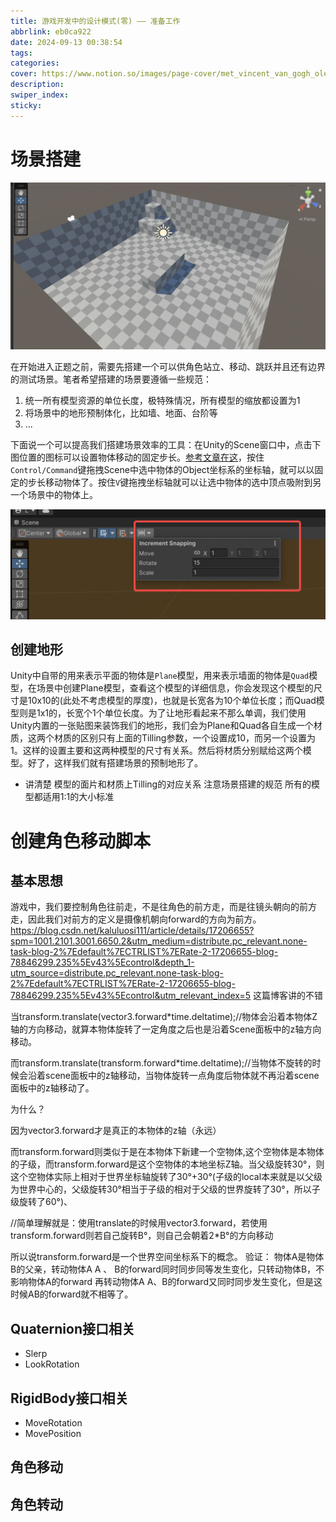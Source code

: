 ```yaml
---
title: 游戏开发中的设计模式(零) —— 准备工作
abbrlink: eb0ca922
date: 2024-09-13 00:38:54
tags:
categories:
cover: https://www.notion.so/images/page-cover/met_vincent_van_gogh_oleanders.jpg
description:
swiper_index:
sticky:
---
```


# 场景搭建


![](游戏开发中的设计模式-零-——-准备工作/image22.png)

在开始进入正题之前，需要先搭建一个可以供角色站立、移动、跳跃并且还有边界的测试场景。笔者希望搭建的场景要遵循一些规范：
1. 统一所有模型资源的单位长度，极特殊情况，所有模型的缩放都设置为1
2. 将场景中的地形预制体化，比如墙、地面、台阶等
3. ...

下面说一个可以提高我们搭建场景效率的工具：在Unity的Scene窗口中，点击下图位置的图标可以设置物体移动的固定步长。[参考文章在这](https://jingyan.baidu.com/article/1612d500968440e20e1eeebd.html)，按住`Control/Command`键拖拽Scene中选中物体的Object坐标系的坐标轴，就可以以固定的步长移动物体了。按住`V`键拖拽坐标轴就可以让选中物体的选中顶点吸附到另一个场景中的物体上。

![](游戏开发中的设计模式-零-——-准备工作/image.png)

## 创建地形

Unity中自带的用来表示平面的物体是`Plane`模型，用来表示墙面的物体是`Quad`模型，在场景中创建Plane模型，查看这个模型的详细信息，你会发现这个模型的尺寸是10x10的(此处不考虑模型的厚度)，也就是长宽各为10个单位长度；而Quad模型则是1x1的，长宽个1个单位长度。为了让地形看起来不那么单调，我们使用Unity内置的一张贴图来装饰我们的地形，我们会为Plane和Quad各自生成一个材质，这两个材质的区别只有上面的Tilling参数，一个设置成10，而另一个设置为1。这样的设置主要和这两种模型的尺寸有关系。然后将材质分别赋给这两个模型。好了，这样我们就有搭建场景的预制地形了。



- 讲清楚 模型的面片和材质上Tilling的对应关系 注意场景搭建的规范 所有的模型都适用1:1的大小标准


# 创建角色移动脚本

## 基本思想

游戏中，我们要控制角色往前走，不是往角色的前方走，而是往镜头朝向的前方走，因此我们对前方的定义是摄像机朝向forward的方向为前方。
https://blog.csdn.net/kaluluosi111/article/details/17206655?spm=1001.2101.3001.6650.2&utm_medium=distribute.pc_relevant.none-task-blog-2%7Edefault%7ECTRLIST%7ERate-2-17206655-blog-78846299.235%5Ev43%5Econtrol&depth_1-utm_source=distribute.pc_relevant.none-task-blog-2%7Edefault%7ECTRLIST%7ERate-2-17206655-blog-78846299.235%5Ev43%5Econtrol&utm_relevant_index=5 这篇博客讲的不错

当transform.translate(vector3.forward*time.deltatime);//物体会沿着本物体Z轴的方向移动，就算本物体旋转了一定角度之后也是沿着Scene面板中的z轴方向移动。

而transform.translate(transform.forward*time.deltatime);//当物体不旋转的时候会沿着scene面板中的z轴移动，当物体旋转一点角度后物体就不再沿着scene面板中的z轴移动了。

为什么？

因为vector3.forward才是真正的本物体的z轴（永远）


而transform.forward则类似于是在本物体下新建一个空物体,这个空物体是本物体的子级，而transform.forward是这个空物体的本地坐标Z轴。当父级旋转30°，则这个空物体实际上相对于世界坐标轴旋转了30°+30°(子级的local本来就是以父级为世界中心的，父级旋转30°相当于子级的相对于父级的世界旋转了30°，所以子级旋转了60°)、

//简单理解就是：使用translate的时候用vector3.forward，若使用transform.forward则若自己旋转B°，则自己会朝着2*B°的方向移动

所以说transform.forward是一个世界空间坐标系下的概念。
验证：
物体A是物体B的父亲，转动物体A A 、 B的forward同时同步同等发生变化，只转动物体B，不影响物体A的forward 再转动物体A A、B的forward又同时同步发生变化，但是这时候AB的forward就不相等了。

## Quaternion接口相关

- Slerp
- LookRotation

## RigidBody接口相关

- MoveRotation
- MovePosition

## 角色移动

## 角色转动



